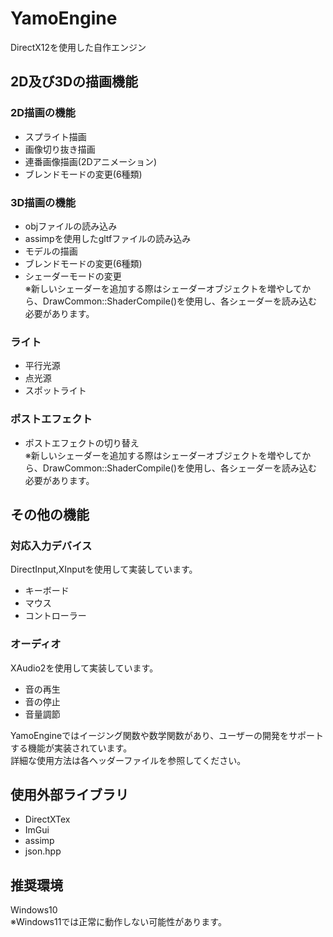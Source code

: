 # YamoEngine
DirectX12を使用した自作エンジン

## 2D及び3Dの描画機能
### 2D描画の機能
* スプライト描画
* 画像切り抜き描画
* 連番画像描画(2Dアニメーション)
* ブレンドモードの変更(6種類)

### 3D描画の機能
* objファイルの読み込み
* assimpを使用したgltfファイルの読み込み
* モデルの描画
* ブレンドモードの変更(6種類)
* シェーダーモードの変更  
※新しいシェーダーを追加する際はシェーダーオブジェクトを増やしてから、DrawCommon::ShaderCompile()を使用し、各シェーダーを読み込む必要があります。

### ライト
* 平行光源
* 点光源
* スポットライト

### ポストエフェクト  
* ポストエフェクトの切り替え  
※新しいシェーダーを追加する際はシェーダーオブジェクトを増やしてから、DrawCommon::ShaderCompile()を使用し、各シェーダーを読み込む必要があります。

## その他の機能
### 対応入力デバイス
DirectInput,XInputを使用して実装しています。
* キーボード
* マウス
* コントローラー

### オーディオ
XAudio2を使用して実装しています。
* 音の再生
* 音の停止
* 音量調節

YamoEngineではイージング関数や数学関数があり、ユーザーの開発をサポートする機能が実装されています。  
詳細な使用方法は各ヘッダーファイルを参照してください。

## 使用外部ライブラリ
* DirectXTex
* ImGui
* assimp
* json.hpp

## 推奨環境
Windows10  
※Windows11では正常に動作しない可能性があります。
